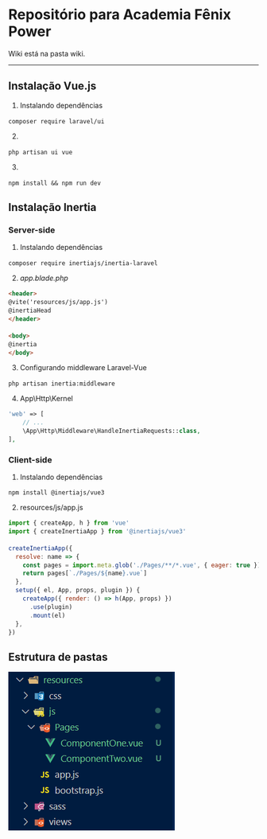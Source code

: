 # Repositório para Academia Fênix Power

Wiki está na pasta wiki.

---

## Instalação Vue.js

1. Instalando dependências

```composer require laravel/ui```

2. 

```php artisan ui vue```

3. 
```npm install && npm run dev```

## Instalação Inertia

### Server-side 

1. Instalando dependências

```composer require inertiajs/inertia-laravel```

2. _app.blade.php_

```HTML
<header>
@vite('resources/js/app.js')
@inertiaHead
</header>

<body>
@inertia
</body>
```

3. Configurando middleware Laravel-Vue

```php artisan inertia:middleware```

4. App\Http\Kernel

```PHP
'web' => [
    // ...
    \App\Http\Middleware\HandleInertiaRequests::class,
],
```

### Client-side

1. Instalando dependências

```
npm install @inertiajs/vue3
```

2. resources/js/app.js

```js
import { createApp, h } from 'vue'
import { createInertiaApp } from '@inertiajs/vue3'

createInertiaApp({
  resolve: name => {
    const pages = import.meta.glob('./Pages/**/*.vue', { eager: true })
    return pages[`./Pages/${name}.vue`]
  },
  setup({ el, App, props, plugin }) {
    createApp({ render: () => h(App, props) })
      .use(plugin)
      .mount(el)
  },
})
```

## Estrutura de pastas

![MarineGEO circle logo](./readme-assets/foto.PNG "MarineGEO logo")